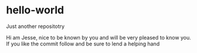 # hello-world
Just another repositotry

Hi am Jesse, nice to be known by you and will be very pleased to know you. If you like the commit follow and be sure to lend a helping hand
